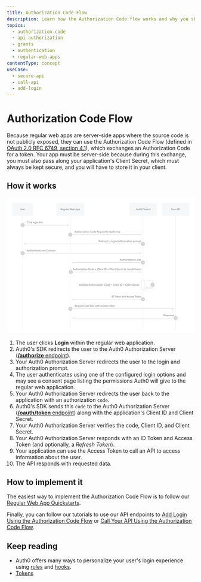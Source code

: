 ```yaml
---
title: Authorization Code Flow
description: Learn how the Authorization Code flow works and why you should use it for regular web apps.
topics:
  - authorization-code
  - api-authorization
  - grants
  - authentication
  - regular-web-apps
contentType: concept
useCase:
  - secure-api
  - call-api
  - add-login
---
```

# Authorization Code Flow

Because regular web apps are server-side apps where the source code is not publicly exposed, they can use the Authorization Code Flow (defined in [OAuth 2.0 RFC 6749, section 4.1](https://tools.ietf.org/html/rfc6749#section-4.1)), which exchanges an Authorization Code for a token. Your app must be server-side because during this exchange, you must also pass along your application's Client Secret, which must always be kept secure, and you will have to store it in your client.

## How it works

![Authorization Code Flow Authentication Sequence](/media/articles/flows/concepts/auth-sequence-auth-code.png)


1. The user clicks **Login** within the regular web application.
2. Auth0's SDK redirects the user to the Auth0 Authorization Server ([**/authorize** endpoint](/api/authentication#authorization-code-grant)).
3. Your Auth0 Authorization Server redirects the user to the login and authorization prompt.
4. The user authenticates using one of the configured login options and may see a consent page listing the permissions Auth0 will give to the regular web application.
5. Your Auth0 Authorization Server redirects the user back to the application with an authorization `code`.
6. Auth0's SDK sends this `code` to the Auth0 Authorization Server ([**/oauth/token** endpoint](/api/authentication?http#authorization-code-flow43)) along with the application's Client ID and Client Secret.
7. Your Auth0 Authorization Server verifies the code, Client ID, and Client Secret.
8. Your Auth0 Authorization Server responds with an ID Token and Access Token (and optionally, a <dfn data-key="refresh-token">Refresh Token</dfn>).
9. Your application can use the Access Token to call an API to access information about the user.
10. The API responds with requested data.


## How to implement it

The easiest way to implement the Authorization Code Flow is to follow our [Regular Web App Quickstarts](/quickstart/webapp).

Finally, you can follow our tutorials to use our API endpoints to [Add Login Using the Authorization Code Flow](/flows/guides/auth-code/add-login-auth-code) or [Call Your API Using the Authorization Code Flow](/flows/guides/auth-code/call-api-auth-code).

## Keep reading

- Auth0 offers many ways to personalize your user's login experience using [rules](/rules) and [hooks](/hooks).
- [Tokens](/tokens)
